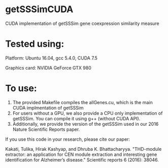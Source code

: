 # getSSSimCUDA
CUDA implementation of getSSSim gene coexpression similarity measure

# Tested using:
Platform: Ubuntu 16.04, gcc 5.4.0, CUDA 7.5

Graphics card: NVIDIA GeForce GTX 980

# To use:
1. The provided Makefile compiles the allGenes.cu, which is the main CUDA implmentation of getSSSim
2. For users without a GPU, we also provide a CPU only implementation of getSSSim. You can compile it using g++ (without CUDA API).
3. Additionally, we provide the version of the getSSSim used in our 2016 Nature Scientific Reports paper.

If you use this code in your research, please cite our paper:

Kakati, Tulika, Hirak Kashyap, and Dhruba K. Bhattacharyya. "THD-module extractor: an application for CEN module extraction and interesting gene identification for Alzheimer’s disease." Scientific reports 6 (2016): 38046.
